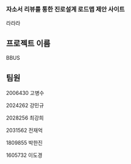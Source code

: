 ### 자소서 리뷰를 통한 진로설계 로드맵 제안 사이트
라라라

## 프로젝트 이름
BBUS

## 팀원
2006430 고병수 

2024262 강민규

2028256 최강희

2031562 전재억

1809855 박한진

1605732 이도경

